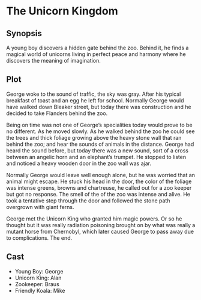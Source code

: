 # The Unicorn Kingdom

## Synopsis

A young boy discovers a hidden gate behind the zoo.
Behind it, he finds a magical world of unicorns living in perfect peace and harmony where he discovers the meaning of imagination.


## Plot

George woke to the sound of traffic, the sky was gray.
After his typical breakfast of toast and an egg he left for school.
Normally George would have walked down Bleaker street, but today there was construction and he decided to take Flanders behind the zoo.

Being on time was not one of George’s specialities today would prove to be no different.
As he moved slowly.
As he walked behind the zoo he could see the trees and thick foliage growing above the heavy stone wall that ran behind the zoo; and hear the sounds of animals in the distance.
George had heard the sound before, but today there was a new sound, sort of a cross between an angelic horn and an elephant’s trumpet.
He stopped to listen and noticed a heavy wooden door in the zoo wall was ajar.

Normally George would leave well enough alone, but he was worried that an animal might escape.
He stuck his head in the door, the color of the foliage was intense greens, browns and chartreuse, he called out for a zoo keeper but got no response.
The smell of the of the zoo was intense and alive.
He took a tentative step through the door and followed the stone path overgrown with giant ferns.

George met the Unicorn King who granted him magic powers. Or so he thought but it was really radiation poisoning brought on by what was really a mutant horse from Chernobyl, which later caused George to pass away due to complications.
The end.

## Cast

* Young Boy: George
* Unicorn King: Alan
* Zookeeper: Braus
* Friendly Koala: Mike
